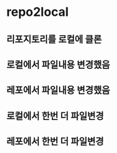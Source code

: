 # repo2local

리포지토리를 로컬에 클론
---
로컬에서 파일내용 변경했음
---
레포에서 파일내용 변경했음
---
로컬에서 한번 더 파일변경
---
레포에서 한번 더 파일변경
---
